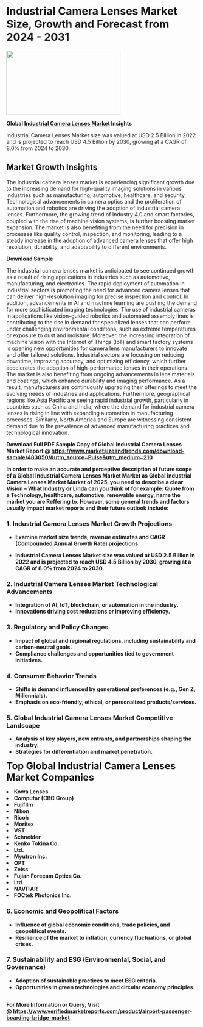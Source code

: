 <H1>Industrial Camera Lenses Market Size, Growth and Forecast from 2024 - 2031</H1><img class="aligncenter size-medium wp-image-584254" src="https://thirdeyenews.in/wp-content/uploads/2024/09/Global-Market-Research-300x168.jpeg" alt="" width="300" height="168" /><p><strong>Global&nbsp;<a href="https://www.marketsizeandtrends.com/download-sample/483050/&amp;utm_source=Pulse&amp;utm_medium=210">Industrial Camera Lenses Market</a> Insights</strong></p><p>Industrial Camera Lenses Market size was valued at USD 2.5 Billion in 2022 and is projected to reach USD 4.5 Billion by 2030, growing at a CAGR of 8.0% from 2024 to 2030.</p><p><h2>Market Growth Insights</h2> <p>The industrial camera lenses market is experiencing significant growth due to the increasing demand for high-quality imaging solutions in various industries such as manufacturing, automotive, healthcare, and security. Technological advancements in camera optics and the proliferation of automation and robotics are driving the adoption of industrial camera lenses. Furthermore, the growing trend of Industry 4.0 and smart factories, coupled with the rise of machine vision systems, is further boosting market expansion. The market is also benefiting from the need for precision in processes like quality control, inspection, and monitoring, leading to a steady increase in the adoption of advanced camera lenses that offer high resolution, durability, and adaptability to different environments.</p> <p><strong>Download Sample</strong></p> <p>The industrial camera lenses market is anticipated to see continued growth as a result of rising applications in industries such as automotive, manufacturing, and electronics. The rapid deployment of automation in industrial sectors is promoting the need for advanced camera lenses that can deliver high-resolution imaging for precise inspection and control. In addition, advancements in AI and machine learning are pushing the demand for more sophisticated imaging technologies. The use of industrial cameras in applications like vision-guided robotics and automated assembly lines is contributing to the rise in demand for specialized lenses that can perform under challenging environmental conditions, such as extreme temperatures or exposure to dust and moisture. Moreover, the increasing integration of machine vision with the Internet of Things (IoT) and smart factory systems is opening new opportunities for camera lens manufacturers to innovate and offer tailored solutions. Industrial sectors are focusing on reducing downtime, improving accuracy, and optimizing efficiency, which further accelerates the adoption of high-performance lenses in their operations. The market is also benefiting from ongoing advancements in lens materials and coatings, which enhance durability and imaging performance. As a result, manufacturers are continuously upgrading their offerings to meet the evolving needs of industries and applications. Furthermore, geographical regions like Asia Pacific are seeing rapid industrial growth, particularly in countries such as China and India, where the demand for industrial camera lenses is rising in line with expanding automation in manufacturing processes. Similarly, North America and Europe are witnessing consistent demand due to the prevalence of advanced manufacturing practices and technological innovation. <p><strong></p><p><span class=""><strong>Download Full PDF Sample Copy of Global Industrial Camera Lenses Market Report</strong> @ <a href="https://www.marketsizeandtrends.com/download-sample/483050/&amp;utm_source=Pulse&amp;utm_medium=210" target="_blank">https://www.marketsizeandtrends.com/download-sample/483050/&amp;utm_source=Pulse&amp;utm_medium=210</a></span></p><p>In order to make an accurate and perceptive description of future scope of a Global&nbsp;Industrial Camera Lenses Market Market as Global&nbsp;Industrial Camera Lenses Market Market of 2025, you need to describe a clear Vision &ndash; What Industry or Linda can you think of for example: Quote from a Technology, healthcare, automotive, renewable energy, name the market you are Reffering to. However, some general trends and factors usually impact market reports and their future outlook include:</p><h3>1.&nbsp;<strong>Industrial Camera Lenses Market Growth Projections</strong></h3><ul><li>Examine market size trends, revenue estimates and CAGR (Compounded Annual Growth Rate) projections.</li><li><p>Industrial Camera Lenses Market size was valued at USD 2.5 Billion in 2022 and is projected to reach USD 4.5 Billion by 2030, growing at a CAGR of 8.0% from 2024 to 2030.</p></li></ul><h3>2.&nbsp;<strong>Industrial Camera Lenses Market Technological Advancements</strong></h3><ul><li>Integration of AI, IoT, blockchain, or automation in the industry.</li><li>Innovations driving cost reductions or improving efficiency.</li></ul><h3>3.&nbsp;<strong>Regulatory and Policy Changes</strong></h3><ul><li>Impact of global and regional regulations, including sustainability and carbon-neutral goals.</li><li>Compliance challenges and opportunities tied to government initiatives.</li></ul><h3>4.&nbsp;<strong>Consumer Behavior Trends</strong></h3><ul><li>Shifts in demand influenced by generational preferences (e.g., Gen Z, Millennials).</li><li>Emphasis on eco-friendly, ethical, or personalized products/services.</li></ul><h3>5.&nbsp;<strong>Global Industrial Camera Lenses Market Competitive Landscape</strong></h3><ul><li>Analysis of key players, new entrants, and partnerships shaping the industry.</li><li>Strategies for differentiation and market penetration.</li></ul><p data-pm-slice="1 1 []"><span style="color: inherit; font-family: inherit; font-size: 25px;">Top Global Industrial Camera Lenses Market Companies</span></p><div class="" data-test-id=""><p><li>Kowa Lenses</li><li> Computar (CBC Group)</li><li> Fujifilm</li><li> Nikon</li><li> Ricoh</li><li> Moritex</li><li> VST</li><li> Schneider</li><li> Kenko Tokina Co.</li><li> Ltd.</li><li> Myutron Inc.</li><li> OPT</li><li> Zeiss</li><li> Fujian Forecam Optics Co.</li><li>Ltd</li><li> NAVITAR</li><li> FOCtek Photonics Inc.</li></p></div><h3>6.&nbsp;<strong>Economic and Geopolitical Factors</strong></h3><ul><li>Influence of global economic conditions, trade policies, and geopolitical events.</li><li>Resilience of the market to inflation, currency fluctuations, or global crises.</li></ul><h3>7.&nbsp;<strong>Sustainability and ESG (Environmental, Social, and Governance)</strong></h3><ul><li>Adoption of sustainable practices to meet ESG criteria.</li><li>Opportunities in green technologies and circular economy principles.</li></ul><h2><strong style="font-size: 14px;">For More Information or Query, Visit @&nbsp;</strong><a style="background-color: #ffffff; font-size: 14px;" href="https://www.marketsizeandtrends.com/report/industrial-camera-lenses-market/" target="_blank">https://www.verifiedmarketreports.com/product/airport-passenger-boarding-bridge-market</a></h2>
